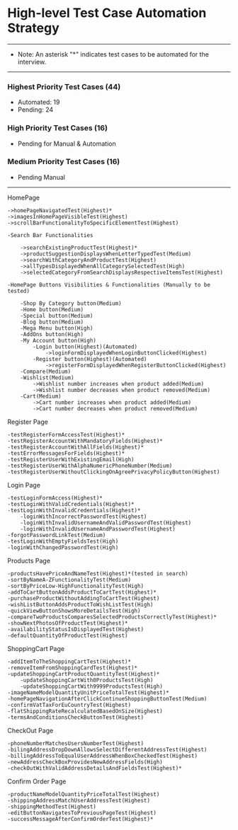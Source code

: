 # High-level Test Case Automation Strategy

---

- Note: An asterisk "*" indicates test cases to be automated for the interview.

---

### Highest Priority Test Cases (44)
- Automated: 19
- Pending: 24

### High Priority Test Cases (16)
- Pending for Manual & Automation

### Medium Priority Test Cases (16)
- Pending Manual

---------------------------------------------------------------------------
HomePage

	->homePageNavigatedTest(Highest)*
	->imagesInHomePageVisibleTest(Highest)
	->scrollBarFunctionalityToSpecificElementTest(Highest)

	-Search Bar Functionalities

		->searchExistingProductTest(Highest)*
		->productSuggestionDisplaysWhenLetterTypedTest(Medium)
		->searchWithCategoryAndProductTest(Highest)
		->allTypesDisplayedWhenAllCategorySelectedTest(High)
		->selectedCategoryFromSearchDisplaysRespectiveItemsTest(Highest)

	-HomePage Buttons Visibilities & Functionalities (Manually to be tested)

		-Shop By Category button(Medium)
		-Home button(Medium)
		-Special button(Medium)
		-Blog button(Medium)
		-Mega Menu button(High)
		-AddOns button(High)
		-My Account button(High)
			-Login button(Highest)(Automated)
				->loginFormDisplayedWhenLoginButtonClicked(Highest)
			-Register button(Highest)(Automated)
				->registerFormDisplayedWhenRegisterButtonClicked(Highest)
		-Compare(Medium)
		-Wishlist(Medium)
			->Wishlist number increases when product added(Medium)
			->Wishlist number decreases when product removed(Medium)
		-Cart(Medium)
			->Cart number increases when product added(Medium)
			->Cart number decreases when product removed(Medium)

Register Page

	-testRegisterFormAccessTest(Highest)*
	-testRegisterAccountWithMandatoryFields(Highest)*
	-testRegisterAccountWithAllFields(Highest)*
	-testErrorMessagesForFields(Highest)*
	-testRegisterUserWithExistingEmail(High)
	-testRegisterUserWithAlphaNumericPhoneNumber(Medium)
	-testRegisterUserWithoutClickingOnAgreePrivacyPolicyButton(Highest)

Login Page

	-testLoginFormAccess(Highest)*
	-testLoginWithValidCredentials(Highest)*
	-testLoginWithInvalidCredentials(Highest)*
		-loginWithIncorrectPasswordTest(Highest)
		-loginWithInvalidUsernameAndValidPasswordTest(Highest)
		-loginWithInvalidUsernameAndPasswordTest(Highest)
	-forgotPasswordLinkTest(Medium)
	-testLoginWithEmptyFieldsTest(High)
	-loginWithChangedPasswordTest(High)

Products Page

	-productsHavePriceAndNameTest(Highest)*(tested in search)
	-sortByNameA-ZFunctionalityTest(Medium)
	-sortByPriceLow-HighFunctionalityTest(High)
	-addToCartButtonAddsProductToCartTest(Highest)*
	-purchaseProductWithoutAddingToCartTest(Highest)
	-wishListButtonAddsProductToWishListTest(High)
	-quickViewButtonShowsMoreDetailsTest(High)
	-compareTwoProductsComparesSelectedProductsCorrectlyTest(Highest)*
	-showNextPhotosOfProductTest(Highest)*
	-availabilityStatusIsDisplayedTest(Highest)
	-defaultQuantityOfProductTest(Highest)


ShoppingCart Page

	-addItemToTheShoppingCartTest(Highest)*
	-removeItemFromShoppingCardTest(Highest)*
	-updateShoppingCartProductQuantityTest(Highest)*
		-updateShoppingCartWith0ProductsTest(High)
		-updateShoppingCartWith9999ProductsTest(High)
	-imageNameModelQuantityUnitPriceTotalTest(Highest)*
	-homePageNavigationAfterClickContinueShoppingButtonTest(Medium)
	-confirmVatTaxForEuCountryTest(Highest)
	-flatShippingRateRecalculatedBasedOnSize(Highest)
	-termsAndConditionsCheckButtonTest(Highest)

CheckOut Page

	-phoneNumberMatchesUsersNumberTest(Highest)
	-bilingAddressDropDownAllowsSelectDifferentAddressTest(Highest)
	-billingAddressToEqualUserAddressWhenBoxCheckedTest(Highest)
	-newAddressCheckBoxProvidesNewAddressFields(High)
	-checkOutWithValidAddressDetailsAndFieldsTest(Highest)*

Confirm Order Page

	-productNameModelQuantityPriceTotalTest(Highest)
	-shippingAddressMatchUserAddressTest(Highest)
	-shippingMethodTest(Highest)
	-editButtonNavigatesToPreviousPageTest(Highest)
	-successMessageAfterConfirmOrderTest(Highest)*




